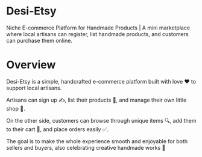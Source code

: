 # Desi-Etsy
Niche E-commerce Platform for Handmade Products | A mini marketplace where local artisans can register, list handmade products, and customers can purchase them online.
# Overview
Desi-Etsy is a simple, handcrafted e-commerce platform built with love ❤️ to support local artisans.

Artisans can sign up ✍️, list their products 📝, and manage their own little shop 🏬.

On the other side, customers can browse through unique items 🔍, add them to their cart 🛒, and place orders easily ✅.

The goal is to make the whole experience smooth and enjoyable for both sellers and buyers, also celebrating creative handmade works 🌟
